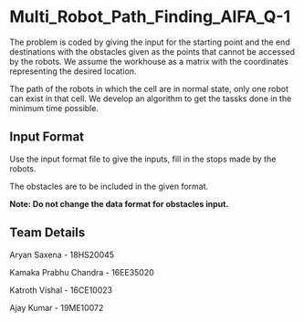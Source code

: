 # Multi_Robot_Path_Finding_AIFA_Q-1
The problem is coded by giving the input for the starting point and the end destinations with the obstacles given as the points that cannot be accessed by the robots. We assume the workhouse as a matrix with the coordinates representing the desired location.

The path of the robots in which the cell are in normal state, only one robot can exist in that cell. We develop an algorithm to get the tassks done in the minimum time possible. 




## Input Format

Use the input format file to give the inputs, fill in the stops made by the robots.

The obstacles are to be included in the given format. 

**Note: Do not change the data format for obstacles input.** 

## Team Details

Aryan Saxena - 18HS20045

Kamaka Prabhu Chandra - 16EE35020

Katroth Vishal - 16CE10023

Ajay Kumar - 19ME10072
